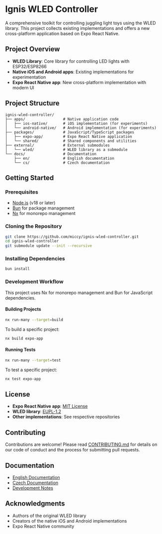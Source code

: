 # Ignis WLED Controller

A comprehensive toolkit for controlling juggling light toys using the WLED library. This project collects existing implementations and offers a new cross-platform application based on Expo React Native.

## Project Overview

- **WLED Library**: Core library for controlling LED lights with ESP32/ESP8266
- **Native iOS and Android apps**: Existing implementations for experimentation
- **Expo React Native app**: New cross-platform implementation with modern UI

## Project Structure

```
ignis-wled-controller/
├── apps/                 # Native application code
│   ├── ios-native/       # iOS implementation (for experiments)
│   └── android-native/   # Android implementation (for experiments)
├── packages/             # JavaScript/TypeScript packages
│   ├── expo-app/         # Expo React Native application
│   └── shared/           # Shared components and utilities
├── external/             # External submodules
│   └── wled/             # WLED library as a submodule
└── docs/                 # Documentation
    ├── en/               # English documentation
    └── cs/               # Czech documentation
```

## Getting Started

### Prerequisites

- [Node.js](https://nodejs.org/) (v18 or later)
- [Bun](https://bun.sh/) for package management
- [Nx](https://nx.dev/) for monorepo management

### Cloning the Repository

```sh
git clone https://github.com/miccy/ignis-wled-controller.git
cd ignis-wled-controller
git submodule update --init --recursive
```

### Installing Dependencies

```sh
bun install
```

### Development Workflow

This project uses Nx for monorepo management and Bun for JavaScript dependencies.

#### Building Projects

```sh
nx run-many --target=build
```

To build a specific project:

```sh
nx build expo-app
```

#### Running Tests

```sh
nx run-many --target=test
```

To test a specific project:

```sh
nx test expo-app
```

## License

- **Expo React Native app**: [MIT License](../../LICENSE)
- **WLED library**: [EUPL-1.2](https://github.com/wled/WLED/blob/main/LICENSE)
- **Other implementations**: See respective repositories

## Contributing

Contributions are welcome! Please read [CONTRIBUTING.md](../../CONTRIBUTING.md) for details on our code of conduct and the process for submitting pull requests.

## Documentation

- [English Documentation](../en/README.md)
- [Czech Documentation](../cs/README.md)
- [Development Notes](../TODO.md)

## Acknowledgments

- Authors of the original WLED library
- Creators of the native iOS and Android implementations
- Expo React Native community 